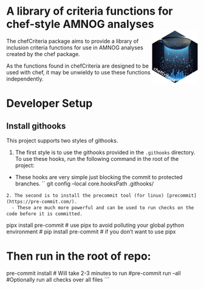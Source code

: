 
<!-- Insert badges here -->
<!-- README.md is generated from README.Rmd. Please edit that file -->

# A library of criteria functions for chef-style AMNOG analyses <img src="man/figures/logo.png" align="right" height="138" alt="" />

The chefCriteria package aims to provide a library of inclusion criteria
functions for use in AMNOG analyses created by the chef package.

As the functions found in chefCriteria are designed to be used with
chef, it may be unwieldy to use these functions independently.

# Developer Setup

## Install githooks

This project supports two styles of githooks.

1.  The first style is to use the githooks provided in the `.githooks`
    directory. To use these hooks, run the following command in the root
    of the project:

- These hooks are very simple just blocking the commit to protected
  branches. \`\` git config –local core.hooksPath .githooks/

<!-- -->


    2. The second is to install the precommit tool (for linux) [precommit](https://pre-commit.com/). 
      - These are much more powerful and can be used to run checks on the code before it is committed.

pipx install pre-commit \# use pipx to avoid polluting your global
python environment \# pip install pre-commit \# if you don’t want to use
pipx

# Then run in the root of repo:

pre-commit install \# Will take 2-3 minutes to run \#pre-commit run –all
\#Optionally run all checks over all files \`\`\`
